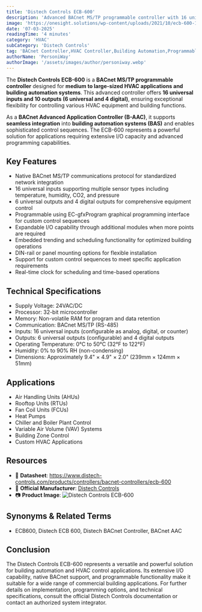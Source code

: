 ```yaml
---
title: 'Distech Controls ECB-600'
description: 'Advanced BACnet MS/TP programmable controller with 16 universal inputs and 10 outputs for building automation and HVAC control applications, offering native BACnet communications and flexible programming options.'
image: 'https://onesight.solutions/wp-content/uploads/2021/10/ecb-600-1.jpg'
date: '07-03-2025'
readingTime: '4 minutes'
category: 'HVAC'
subCategory: 'Distech Controls'
tag: 'BACnet Controller,HVAC Controller,Building Automation,Programmable Controller'
authorName: 'PersoniWay'
authorImage: '/assets/images/author/personiway.webp'
---
```


The **Distech Controls ECB-600** is a **BACnet MS/TP programmable controller** designed for **medium to large-sized HVAC applications and building automation systems**. This advanced controller offers **16 universal inputs and 10 outputs (6 universal and 4 digital)**, ensuring exceptional flexibility for controlling various HVAC equipment and building functions.

As a **BACnet Advanced Application Controller (B-AAC)**, it supports **seamless integration** into **building automation systems (BAS)** and enables sophisticated control sequences. The ECB-600 represents a powerful solution for applications requiring extensive I/O capacity and advanced programming capabilities.

## Key Features

- Native BACnet MS/TP communications protocol for standardized network integration
- 16 universal inputs supporting multiple sensor types including temperature, humidity, CO2, and pressure
- 6 universal outputs and 4 digital outputs for comprehensive equipment control
- Programmable using EC-gfxProgram graphical programming interface for custom control sequences
- Expandable I/O capability through additional modules when more points are required
- Embedded trending and scheduling functionality for optimized building operations
- DIN-rail or panel mounting options for flexible installation
- Support for custom control sequences to meet specific application requirements
- Real-time clock for scheduling and time-based operations

## Technical Specifications

- Supply Voltage: 24VAC/DC
- Processor: 32-bit microcontroller
- Memory: Non-volatile RAM for program and data retention
- Communication: BACnet MS/TP (RS-485)
- Inputs: 16 universal inputs (configurable as analog, digital, or counter)
- Outputs: 6 universal outputs (configurable) and 4 digital outputs
- Operating Temperature: 0°C to 50°C (32°F to 122°F)
- Humidity: 0% to 90% RH (non-condensing)
- Dimensions: Approximately 9.4" × 4.9" × 2.0" (239mm × 124mm × 51mm)

## Applications

- Air Handling Units (AHUs)
- Rooftop Units (RTUs)
- Fan Coil Units (FCUs)
- Heat Pumps
- Chiller and Boiler Plant Control
- Variable Air Volume (VAV) Systems
- Building Zone Control
- Custom HVAC Applications

## Resources

- 📄 **Datasheet**: https://www.distech-controls.com/products/controllers/bacnet-controllers/ecb-600
- 🏢 **Official Manufacturer**: [Distech Controls](https://www.distech-controls.com)
- 📷 **Product Image**:
  ![Distech Controls ECB-600](https://onesight.solutions/wp-content/uploads/2021/10/ecb-600-1.jpg)

## Synonyms & Related Terms

- ECB600, Distech ECB 600, Distech BACnet Controller, BACnet AAC

## Conclusion

The Distech Controls ECB-600 represents a versatile and powerful solution for building automation and HVAC control applications. Its extensive I/O capability, native BACnet support, and programmable functionality make it suitable for a wide range of commercial building applications. For further details on implementation, programming options, and technical specifications, consult the official Distech Controls documentation or contact an authorized system integrator.
